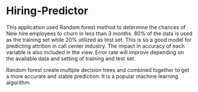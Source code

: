 # Hiring-Predictor
This application used Random forest method to determine the chances of New hire employees to churn in less than 3 months.
80% of the data is used as the training set while 20% utilized as test set.
This is so a good model for predicting attrition in call center industry.
The impact in accuracy of each variable is also included in the view.
Error rate will improve depending on the available data and setting of training and test set.

Random forest create multiple decision trees and combined together to get a more accurate and stable prediction.
It is a popular machine learning algorithm.
